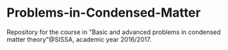 # Problems-in-Condensed-Matter
Repository for the course in "Basic and advanced problems in condensed matter theory"@SISSA, academic year 2016/2017.
